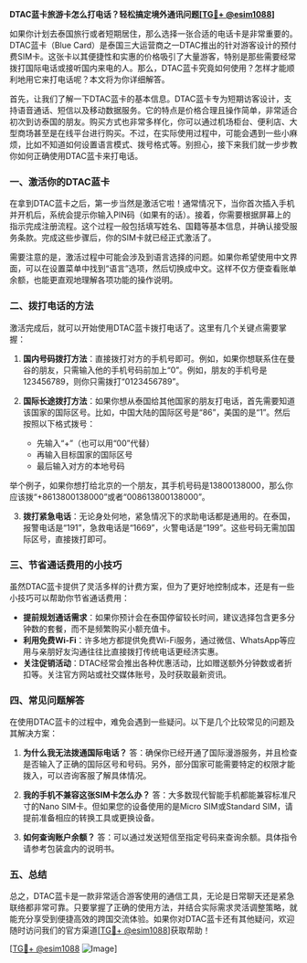 **DTAC蓝卡旅游卡怎么打电话？轻松搞定境外通讯问题[[TG💪+ @esim1088](https://t.me/s/esim1088)]**

如果你计划去泰国旅行或者短期居住，那么选择一张合适的电话卡是非常重要的。DTAC蓝卡（Blue Card）是泰国三大运营商之一DTAC推出的针对游客设计的预付费SIM卡。这张卡以其便捷性和实惠的价格吸引了大量游客，特别是那些需要经常拨打国际电话或接听国内来电的人。那么，DTAC蓝卡究竟如何使用？怎样才能顺利地用它来打电话呢？本文将为你详细解答。

首先，让我们了解一下DTAC蓝卡的基本信息。DTAC蓝卡专为短期访客设计，支持语音通话、短信以及移动数据服务。它的特点是价格合理且操作简单，非常适合初次到访泰国的朋友。购买方式也非常多样化，你可以通过机场柜台、便利店、大型商场甚至是在线平台进行购买。不过，在实际使用过程中，可能会遇到一些小麻烦，比如不知道如何设置语言模式、拨号格式等。别担心，接下来我们就一步步教你如何正确使用DTAC蓝卡来打电话。

### **一、激活你的DTAC蓝卡**
在拿到DTAC蓝卡之后，第一步当然是激活它啦！通常情况下，当你首次插入手机并开机后，系统会提示你输入PIN码（如果有的话）。接着，你需要根据屏幕上的指示完成注册流程。这个过程一般包括填写姓名、国籍等基本信息，并确认接受服务条款。完成这些步骤后，你的SIM卡就已经正式激活了。

需要注意的是，激活过程中可能会涉及到语言选择的问题。如果你希望使用中文界面，可以在设置菜单中找到“语言”选项，然后切换成中文。这样不仅方便查看账单余额，也能更直观地理解各项功能的操作说明。

### **二、拨打电话的方法**
激活完成后，就可以开始使用DTAC蓝卡拨打电话了。这里有几个关键点需要掌握：

1. **国内号码拨打方法**：直接拨打对方的手机号即可。例如，如果你想联系住在曼谷的朋友，只需输入他的手机号码前加上“0”。例如，朋友的手机号是123456789，则你只需拨打“0123456789”。

2. **国际长途拨打方法**：如果你想从泰国给其他国家的朋友打电话，首先需要知道该国家的国际区号。比如，中国大陆的国际区号是“86”，美国的是“1”。然后按照以下格式拨号：
   - 先输入“+”（也可以用“00”代替）
   - 再输入目标国家的国际区号
   - 最后输入对方的本地号码

举个例子，如果你想打给北京的一个朋友，其手机号码是13800138000，那么你应该拨“+8613800138000”或者“008613800138000”。

3. **拨打紧急电话**：无论身处何地，紧急情况下的求助电话都是通用的。在泰国，报警电话是“191”，急救电话是“1669”，火警电话是“199”。这些号码无需加国际区号，直接拨打即可。

### **三、节省通话费用的小技巧**
虽然DTAC蓝卡提供了灵活多样的计费方案，但为了更好地控制成本，还是有一些小技巧可以帮助你节省通话费用：

- **提前规划通话需求**：如果你预计会在泰国停留较长时间，建议选择包含更多分钟数的套餐，而不是频繁购买小额充值卡。
- **利用免费Wi-Fi**：许多地方都提供免费Wi-Fi服务，通过微信、WhatsApp等应用与亲朋好友沟通往往比直接拨打传统电话更经济实惠。
- **关注促销活动**：DTAC经常会推出各种优惠活动，比如赠送额外分钟数或者折扣等。关注官方网站或社交媒体账号，及时获取最新资讯。

### **四、常见问题解答**
在使用DTAC蓝卡的过程中，难免会遇到一些疑问。以下是几个比较常见的问题及其解决方案：

1. **为什么我无法拨通国际电话？**
   答：确保你已经开通了国际漫游服务，并且检查是否输入了正确的国际区号和号码。另外，部分国家可能需要特定的权限才能拨入，可以咨询客服了解具体情况。

2. **我的手机不兼容这张SIM卡怎么办？**
   答：大多数现代智能手机都能兼容标准尺寸的Nano SIM卡。但如果您的设备使用的是Micro SIM或Standard SIM，请提前准备相应的转换工具或更换设备。

3. **如何查询账户余额？**
   答：可以通过发送短信至指定号码来查询余额。具体指令请参考包装盒内的说明书。

### **五、总结**
总之，DTAC蓝卡是一款非常适合游客使用的通信工具，无论是日常聊天还是紧急联络都非常可靠。只要掌握了正确的使用方法，并结合实际需求灵活调整策略，就能充分享受到便捷高效的跨国交流体验。如果你对DTAC蓝卡还有其他疑问，欢迎随时访问我们的官方渠道[[TG💪+ @esim1088](https://t.me/s/esim1088)]获取帮助！

[[TG💪+ @esim1088](https://t.me/s/esim1088) ![Image](https://i.postimg.cc/4NQfJmqS/Snipaste-2025-05-13-00-14-12.png)]